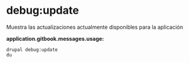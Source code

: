 # debug:update
Muestra las actualizaciones actualmente disponibles para la aplicación

**application.gitbook.messages.usage:**
```
drupal debug:update
du
```
